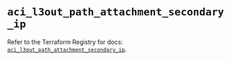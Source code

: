 # `aci_l3out_path_attachment_secondary_ip`

Refer to the Terraform Registry for docs: [`aci_l3out_path_attachment_secondary_ip`](https://registry.terraform.io/providers/ciscodevnet/aci/2.17.0/docs/resources/l3out_path_attachment_secondary_ip).
